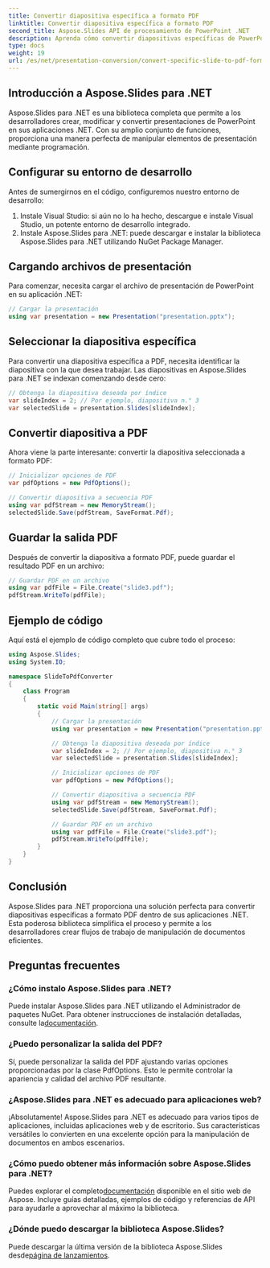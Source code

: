 ```yaml
---
title: Convertir diapositiva específica a formato PDF
linktitle: Convertir diapositiva específica a formato PDF
second_title: Aspose.Slides API de procesamiento de PowerPoint .NET
description: Aprenda cómo convertir diapositivas específicas de PowerPoint a formato PDF usando Aspose.Slides para .NET. Guía paso a paso con ejemplos de código.
type: docs
weight: 19
url: /es/net/presentation-conversion/convert-specific-slide-to-pdf-format/
---
```


## Introducción a Aspose.Slides para .NET

Aspose.Slides para .NET es una biblioteca completa que permite a los desarrolladores crear, modificar y convertir presentaciones de PowerPoint en sus aplicaciones .NET. Con su amplio conjunto de funciones, proporciona una manera perfecta de manipular elementos de presentación mediante programación.

## Configurar su entorno de desarrollo

Antes de sumergirnos en el código, configuremos nuestro entorno de desarrollo:

1. Instale Visual Studio: si aún no lo ha hecho, descargue e instale Visual Studio, un potente entorno de desarrollo integrado.
2. Instale Aspose.Slides para .NET: puede descargar e instalar la biblioteca Aspose.Slides para .NET utilizando NuGet Package Manager.

## Cargando archivos de presentación

Para comenzar, necesita cargar el archivo de presentación de PowerPoint en su aplicación .NET:

```csharp
// Cargar la presentación
using var presentation = new Presentation("presentation.pptx");
```

## Seleccionar la diapositiva específica

Para convertir una diapositiva específica a PDF, necesita identificar la diapositiva con la que desea trabajar. Las diapositivas en Aspose.Slides para .NET se indexan comenzando desde cero:

```csharp
// Obtenga la diapositiva deseada por índice
var slideIndex = 2; // Por ejemplo, diapositiva n.° 3
var selectedSlide = presentation.Slides[slideIndex];
```

## Convertir diapositiva a PDF

Ahora viene la parte interesante: convertir la diapositiva seleccionada a formato PDF:

```csharp
// Inicializar opciones de PDF
var pdfOptions = new PdfOptions();

// Convertir diapositiva a secuencia PDF
using var pdfStream = new MemoryStream();
selectedSlide.Save(pdfStream, SaveFormat.Pdf);
```

## Guardar la salida PDF

Después de convertir la diapositiva a formato PDF, puede guardar el resultado PDF en un archivo:

```csharp
// Guardar PDF en un archivo
using var pdfFile = File.Create("slide3.pdf");
pdfStream.WriteTo(pdfFile);
```

## Ejemplo de código

Aquí está el ejemplo de código completo que cubre todo el proceso:

```csharp
using Aspose.Slides;
using System.IO;

namespace SlideToPdfConverter
{
    class Program
    {
        static void Main(string[] args)
        {
            // Cargar la presentación
            using var presentation = new Presentation("presentation.pptx");

            // Obtenga la diapositiva deseada por índice
            var slideIndex = 2; // Por ejemplo, diapositiva n.° 3
            var selectedSlide = presentation.Slides[slideIndex];

            // Inicializar opciones de PDF
            var pdfOptions = new PdfOptions();

            // Convertir diapositiva a secuencia PDF
            using var pdfStream = new MemoryStream();
            selectedSlide.Save(pdfStream, SaveFormat.Pdf);

            // Guardar PDF en un archivo
            using var pdfFile = File.Create("slide3.pdf");
            pdfStream.WriteTo(pdfFile);
        }
    }
}
```

## Conclusión

Aspose.Slides para .NET proporciona una solución perfecta para convertir diapositivas específicas a formato PDF dentro de sus aplicaciones .NET. Esta poderosa biblioteca simplifica el proceso y permite a los desarrolladores crear flujos de trabajo de manipulación de documentos eficientes.

## Preguntas frecuentes

### ¿Cómo instalo Aspose.Slides para .NET?

 Puede instalar Aspose.Slides para .NET utilizando el Administrador de paquetes NuGet. Para obtener instrucciones de instalación detalladas, consulte la[documentación](https://docs.aspose.com/slides/net/installation/).

### ¿Puedo personalizar la salida del PDF?

Sí, puede personalizar la salida del PDF ajustando varias opciones proporcionadas por la clase PdfOptions. Esto le permite controlar la apariencia y calidad del archivo PDF resultante.

### ¿Aspose.Slides para .NET es adecuado para aplicaciones web?

¡Absolutamente! Aspose.Slides para .NET es adecuado para varios tipos de aplicaciones, incluidas aplicaciones web y de escritorio. Sus características versátiles lo convierten en una excelente opción para la manipulación de documentos en ambos escenarios.

### ¿Cómo puedo obtener más información sobre Aspose.Slides para .NET?

 Puedes explorar el completo[documentación](https://reference.aspose.com/slides/net/) disponible en el sitio web de Aspose. Incluye guías detalladas, ejemplos de código y referencias de API para ayudarle a aprovechar al máximo la biblioteca.

### ¿Dónde puedo descargar la biblioteca Aspose.Slides?

 Puede descargar la última versión de la biblioteca Aspose.Slides desde[página de lanzamientos](https://releases.aspose.com/slides/net/).